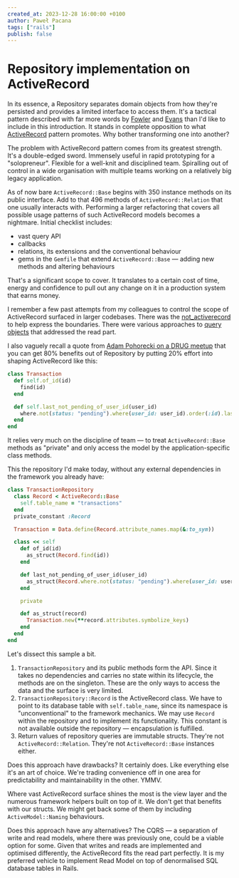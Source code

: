```yaml
---
created_at: 2023-12-28 16:00:00 +0100
author: Paweł Pacana
tags: ["rails"]
publish: false
---
```



# Repository implementation on ActiveRecord

In its essence, a Repository separates domain objects from how they're persisted and provides a limited interface to access them. It's a tactical pattern described with far more words by [Fowler](https://martinfowler.com/eaaCatalog/repository.html) and [Evans](https://www.domainlanguage.com) than I'd like to include in this introduction.
It stands in complete opposition to what [ActiveRecord](https://www.martinfowler.com/eaaCatalog/activeRecord.html) pattern promotes. Why bother transforming one into another?  

The problem with ActiveRecord pattern comes from its greatest strength. It's a double-edged sword. Immensely useful in rapid prototyping for a "solopreneur". Flexible for a well-knit and disciplined team. Spiralling out of control in a wide organisation with multiple teams working on a relatively big legacy application.

As of now bare `ActiveRecord::Base` begins with 350 instance methods on its public interface. Add to that 496 methods of `ActiveRecord::Relation` that one usually interacts with. Performing a larger refactoring that covers all possible usage patterns of such ActiveRecord models becomes a nightmare. Initial checklist includes:

- vast query API
- callbacks
- relations, its extensions and the conventional behaviour
- gems in the `Gemfile` that extend `ActiveRecord::Base` — adding new methods and altering behaviours

That's a significant scope to cover. It translates to a certain cost of time, energy and confidence to pull out any change on it in a production system that earns money.

I remember a few past attempts from my colleagues to control the scope of ActiveRecord surfaced in larger codebases.
There was the [not_activerecord](https://github.com/paneq/not_activerecord) to help express the boundaries. There were various approaches to [query](https://codeclimate.com/blog/7-ways-to-decompose-fat-activerecord-models) [objects](https://thoughtbot.com/blog/a-case-for-query-objects-in-rails) that addressed the read part.

I also vaguely recall a quote from [Adam Pohorecki on a DRUG meetup](http://adam.pohorecki.pl/blog/2013/06/27/ppppp-talk-at-drug/) that you can get 80% benefits out of Repository by putting 20% effort into shaping ActiveRecord like this:

```ruby
class Transaction
  def self.of_id(id)
    find(id)
  end

  def self.last_not_pending_of_user_id(user_id)
    where.not(status: "pending").where(user_id: user_id).order(:id).last
  end
end
```

It relies very much on the discipline of team — to treat `ActiveRecord::Base` methods as "private" and only access the model by the application-specific class methods.

This the repository I'd make today, without any external dependencies in the framework you already have:

```ruby
class TransactionRepository
  class Record < ActiveRecord::Base
    self.table_name = "transactions"
  end
  private_constant :Record

  Transaction = Data.define(Record.attribute_names.map(&:to_sym))

  class << self
    def of_id(id)
      as_struct(Record.find(id))
    end

    def last_not_pending_of_user_id(user_id)
      as_struct(Record.where.not(status: "pending").where(user_id: user_id).order(:id).last)
    end

    private

    def as_struct(record)
      Transaction.new(**record.attributes.symbolize_keys)
    end
  end
end
```

Let's dissect this sample a bit.

1. `TransactionRepository` and its public methods form the API. Since it takes no dependencies and carries no state within its lifecycle, the methods are on the singleton. These are the only ways to access the data and the surface is very limited.
2. `TransactionRepository::Record` is the ActiveRecord class. We have to point to its database table with `self.table_name`, since its namespace is "unconventional" to the framework mechanics. We may use `Record` within the repository and to implement its functionality. This constant is not available outside the repository — encapsulation is fulfilled.
3. Return values of repository queries are immutable structs. They're not `ActiveRecord::Relation`. They're not `ActiveRecord::Base` instances either.

Does this approach have drawbacks? It certainly does. Like everything else it's an art of choice. We're trading convenience off in one area for predictability and maintainability in the other. YMMV.

Where vast ActiveRecord surface shines the most is the view layer and the numerous framework helpers built on top of it. We don't get that benefits with our structs. We might get back some of them by including `ActiveModel::Naming` behaviours.

Does this approach have any alternatives? The CQRS — a separation of write and read models, where there was previously one, could be a viable option for some. Given that writes and reads are implemented and optimised differently, the ActiveRecord fits the read part perfectly. It is my preferred vehicle to implement Read Model on top of denormalised SQL database tables in Rails.
